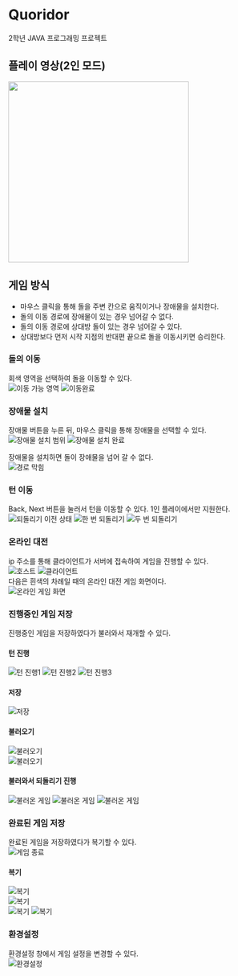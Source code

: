 # Quoridor
2학년 JAVA 프로그래밍 프로젝트
## 플레이 영상(2인 모드)
<img src="readme_images/game_play.gif" width="360">

## 게임 방식
- 마우스 클릭을 통해 돌을 주변 칸으로 움직이거나 장애물을 설치한다.  
- 돌의 이동 경로에 장애물이 있는 경우 넘어갈 수 없다.  
- 돌의 이동 경로에 상대방 돌이 있는 경우 넘어갈 수 있다.  
- 상대방보다 먼저 시작 지점의 반대편 끝으로 돌을 이동시키면 승리한다.  

### 돌의 이동
회색 영역을 선택하여 돌을 이동할 수 있다.  
![이동 가능 영역](./readme_images/move1.png) ![이동완료](./readme_images/move2.png)  

### 장애물 설치
장애물 버튼을 누른 뒤, 마우스 클릭을 통해 장애물을 선택할 수 있다.  
![장애물 설치 범위](./readme_images/block1.png) ![장애물 설치 완료](./readme_images/block2.png)  

장애물을 설치하면 돌이 장애물을 넘어 갈 수 없다.  
![경로 막힘](./readme_images/block3.png)  

### 턴 이동
Back, Next 버튼을 눌러서 턴을 이동할 수 있다. 1인 플레이에서만 지원한다.  
![되돌리기 이전 상태](./readme_images/prev1.png) ![한 번 되돌리기](./readme_images/prev2.png) ![두 번 되돌리기](./readme_images/prev3.png)  

### 온라인 대전
ip 주소를 통해 클라이언트가 서버에 접속하여 게임을 진행할 수 있다.  
![호스트](./readme_images/host.png) ![클라이언트](./readme_images/client.png)  
다음은 흰색의 차례일 때의 온라인 대전 게임 화면이다.  
![온라인 게임 화면](./readme_images/online_game.png)  

### 진행중인 게임 저장
진행중인 게임을 저장하였다가 불러와서 재개할 수 있다.
#### 턴 진행
![턴 진행1](./readme_images/turn1.png) ![턴 진행2](./readme_images/turn2.png) ![턴 진행3](./readme_images/turn3.png)  
#### 저장
![저장](./readme_images/save.png)  
#### 불러오기
![불러오기](./readme_images/load1.png)  
![불러오기](./readme_images/load2.png)  
#### 불러와서 되돌리기 진행
![불러온 게임](./readme_images/loaded1.png) ![불러온 게임](./readme_images/loaded2.png) ![불러온 게임](./readme_images/loaded3.png)  

### 완료된 게임 저장
완료된 게임을 저장하였다가 복기할 수 있다.  
![게임 종료](./readme_images/win.png)
#### 복기
![복기](./readme_images/replay1.png)  
![복기](./readme_images/replay2.png)  
![복기](./readme_images/replay3.png) ![복기](./readme_images/replay4.png)  

### 환경설정
환경설정 창에서 게임 설정을 변경할 수 있다.  
![환경설정](./readme_images/option.png)
